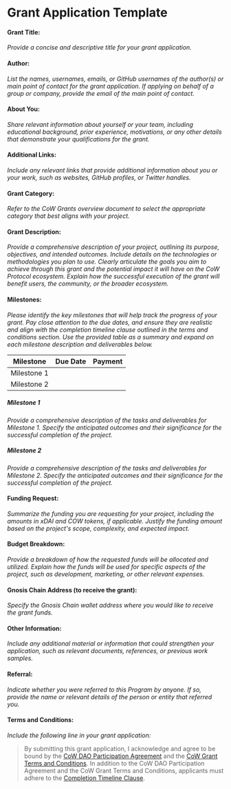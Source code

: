 # Grant Application Template

#### Grant Title:

*Provide a concise and descriptive title for your grant application.*

#### Author:

*List the names, usernames, emails, or GitHub usernames of the author(s) or main point of contact for the grant application. If applying on behalf of a group or company, provide the email of the main point of contact.*

#### About You:

*Share relevant information about yourself or your team, including educational background, prior experience, motivations, or any other details that demonstrate your qualifications for the grant.*

#### Additional Links:

*Include any relevant links that provide additional information about you or your work, such as websites, GitHub profiles, or Twitter handles.*

#### Grant Category:

*Refer to the CoW Grants overview document to select the appropriate category that best aligns with your project.*

#### Grant Description:

*Provide a comprehensive description of your project, outlining its purpose, objectives, and intended outcomes. Include details on the technologies or methodologies you plan to use.*
*Clearly articulate the goals you aim to achieve through this grant and the potential impact it will have on the CoW Protocol ecosystem. Explain how the successful execution of the grant will benefit users, the community, or the broader ecosystem.*

#### Milestones:

*Please identify the key milestones that will help track the progress of your grant. Pay close attention to the due dates, and ensure they are realistic and align with the completion timeline clause outlined in the terms and conditions section. Use the provided table as a summary and expand on each milestone description and deliverables below.*

| Milestone | Due Date | Payment |
| --- | --- | --- |
| Milestone 1 |  |  |
| Milestone 2 |  |  |

##### Milestone 1

*Provide a comprehensive description of the tasks and deliverables for Milestone 1. Specify the anticipated outcomes and their significance for the successful completion of the project.*

##### Milestone 2

*Provide a comprehensive description of the tasks and deliverables for Milestone 2. Specify the anticipated outcomes and their significance for the successful completion of the project.*

#### Funding Request:

*Summarize the funding you are requesting for your project, including the amounts in xDAI and COW tokens, if applicable. Justify the funding amount based on the project's scope, complexity, and expected impact.*

#### Budget Breakdown:

*Provide a breakdown of how the requested funds will be allocated and utilized. Explain how the funds will be used for specific aspects of the project, such as development, marketing, or other relevant expenses.*

#### Gnosis Chain Address (to receive the grant):

*Specify the Gnosis Chain wallet address where you would like to receive the grant funds.*

#### Other Information:

*Include any additional material or information that could strengthen your application, such as relevant documents, references, or previous work samples.*

#### Referral:

*Indicate whether you were referred to this Program by anyone. If so, provide the name or relevant details of the person or entity that referred you.*

#### Terms and Conditions:

*Include the following line in your grant application:*

> By submitting this grant application, I acknowledge and agree to be bound by the [CoW DAO Participation Agreement](https://cloudflare-ipfs.com/ipfs/Qmf9MYhcG2pFrDoVy13p6FWeVF4nG9HbJvRfYYbhazTCFe) and the [CoW Grant Terms and Conditions](https://cloudflare-ipfs.com/ipfs/Qmag8BoNWhBnJ7TFyv2hzWwtoH17Xo7m9468NY6bN8sR6U).
In addition to the CoW DAO Participation Agreement and the CoW Grant Terms and Conditions, applicants must adhere to the [Completion Timeline Clause](application-process.md).
